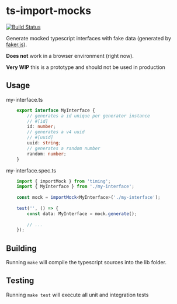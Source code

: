 # ts-import-mocks

[![Build Status](https://travis-ci.com/maxjoehnk/ts-import-mocks.svg?branch=master)](https://travis-ci.com/maxjoehnk/ts-import-mocks)

Generate mocked typescript interfaces with fake data (generated by [faker.js](https://github.com/Marak/faker.js)).

**Does not** work in a browser environment (right now).

**Very WIP** this is a prototype and should not be used in production

## Usage

my-interface.ts
```typescript
	export interface MyInterface {
		// generates a id unique per generator instance
		// #[id]
		id: number;
		// generates a v4 uuid
		// #[uuid]
		uuid: string;
		// generates a random number
		random: number;
	}
```

my-interface.spec.ts
```typescript
	import { importMock } from 'timing';
	import { MyInterface } from './my-interface';
	
	const mock = importMock<MyInterface>('./my-interface');
	
	test('', () => {
		const data: MyInterface = mock.generate();
		
		// ...
	});
```

## Building
Running `make` will compile the typescript sources into the lib folder.

## Testing
Running `make test` will execute all unit and integration tests
